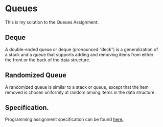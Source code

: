 # Queues
This is my solution to the Queues Assignment.

## Deque
A double-ended queue or deque (pronounced “deck”) is a generalization of a stack and a queue that supports adding and removing items from either the front or the back of the data structure.

## Randomized Queue
A randomized queue is similar to a stack or queue, except that the item removed is chosen uniformly at random among items in the data structure.

## Specification.
Programming assignment specification can be found [here.](https://coursera.cs.princeton.edu/algs4/assignments/queues/specification.php)
